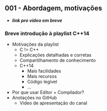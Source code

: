 ## 001 - Abordagem, motivações

-  ***link pro vídeo em breve***

### Breve introdução à playlist C++14

- Motivações da playlist
  - C != C++
  - Explicações detalhadas e corretas
  - Compartilhamento de conhecimento
  - C++14
    - Mais facilidades
    - Mais recursos
    - Código legível
    - ...
- Por que usar Editor + Compilador?
- Anotações no GitHub
  - Video de apresentação do canal
